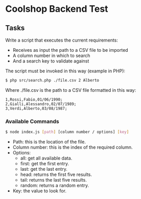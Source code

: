 # Coolshop Backend Test

## Tasks

Write a script that executes the current requirements:

- Receives as input the path to a CSV file to be imported
- A column number in which to search
- And a search key to validate against

The script must be invoked in this way (example in PHP):

```bash
$ php src/search.php ./file.csv 2 Alberto
```

Where ./file.csv is the path to a CSV file formatted in this way:

```
1,Rossi,Fabio,01/06/1990;
2,Gialli,Alessandro,02/07/1989;
3,Verdi,Alberto,03/08/1987;
```

### Available Commands

```bash
$ node index.js [path] [column number / options] [key]
```

- Path: this is the location of the file.
- Column number: this is the index of the required column.
- Options:
  - all: get all available data.
  - first: get the first entry.
  - last: get the last entry.
  - head: returns the first five results.
  - tail: returns the last five results.
  - random: returns a random entry.
- Key: the value to look for.

